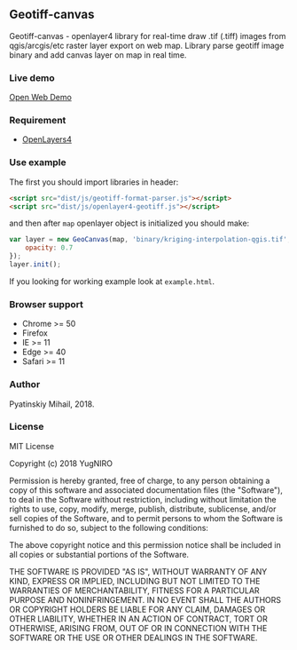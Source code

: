 ## Geotiff-canvas

Geotiff-canvas - openlayer4 library for real-time draw .tif (.tiff) images from qgis/arcgis/etc raster layer export on web map. Library parse geotiff image binary and add canvas layer on map in real time.

### Live demo
[Open Web Demo](https://yugniro.github.io/geotiff-canvas/example.html)

### Requirement
 - [OpenLayers4](https://openlayers.org/)

### Use example

The first you should import libraries in header:

```html
<script src="dist/js/geotiff-format-parser.js"></script>
<script src="dist/js/openlayer4-geotiff.js"></script>
```

and then after ```map``` openlayer object is initialized you should make:
```javascript
var layer = new GeoCanvas(map, 'binary/kriging-interpolation-qgis.tif', {
    opacity: 0.7
});
layer.init();
```

If you looking for working example look at ```example.html```.

### Browser support
  - Chrome >= 50
  - Firefox
  - IE >= 11
  - Edge >= 40
  - Safari >= 11
 
 ### Author
 Pyatinskiy Mihail, 2018.
 
 ### License
MIT License

Copyright (c) 2018 YugNIRO

Permission is hereby granted, free of charge, to any person obtaining a copy
of this software and associated documentation files (the "Software"), to deal
in the Software without restriction, including without limitation the rights
to use, copy, modify, merge, publish, distribute, sublicense, and/or sell
copies of the Software, and to permit persons to whom the Software is
furnished to do so, subject to the following conditions:

The above copyright notice and this permission notice shall be included in all
copies or substantial portions of the Software.

THE SOFTWARE IS PROVIDED "AS IS", WITHOUT WARRANTY OF ANY KIND, EXPRESS OR
IMPLIED, INCLUDING BUT NOT LIMITED TO THE WARRANTIES OF MERCHANTABILITY,
FITNESS FOR A PARTICULAR PURPOSE AND NONINFRINGEMENT. IN NO EVENT SHALL THE
AUTHORS OR COPYRIGHT HOLDERS BE LIABLE FOR ANY CLAIM, DAMAGES OR OTHER
LIABILITY, WHETHER IN AN ACTION OF CONTRACT, TORT OR OTHERWISE, ARISING FROM,
OUT OF OR IN CONNECTION WITH THE SOFTWARE OR THE USE OR OTHER DEALINGS IN THE
SOFTWARE.
